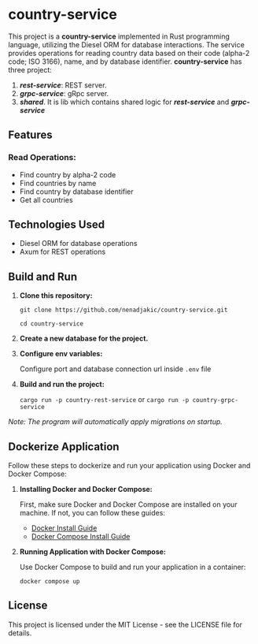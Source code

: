 # country-service

This project is a **country-service** implemented in Rust programming language, utilizing the Diesel ORM for database interactions. The service provides operations for reading country data based on their  code (alpha-2 code; ISO 3166), name, and by database identifier.
**country-service** has three project:
1. **_rest-service_**: REST server.
2. **_grpc-service_**: gRpc server.
3. **_shared_**. It is lib which contains shared logic for **_rest-service_** and **_grpc-service_**

## Features
### Read Operations:
- Find country by alpha-2 code
- Find countries by name
- Find country by database identifier
- Get all countries
  
## Technologies Used
- Diesel ORM for database operations
- Axum for REST operations

## Build and Run
1. **Clone this repository:**

   `git clone https://github.com/nenadjakic/country-service.git`

   `cd country-service`
2. **Create a new database for the project.**
3. **Configure env variables:**

   Configure port and database connection url inside `.env` file

4. **Build and run the project:**

   `cargo run -p country-rest-service`
   or 
   `cargo run -p country-grpc-service`

_Note: The program will automatically apply migrations on startup._

## Dockerize Application
Follow these steps to dockerize and run your application using Docker and Docker Compose:

1. **Installing Docker and Docker Compose:**

   First, make sure Docker and Docker Compose are installed on your machine. If not, you can follow these guides:
    - [Docker Install Guide](https://docs.docker.com/get-docker/)
    - [Docker Compose Install Guide](https://docs.docker.com/compose/install/)
2. **Running Application with Docker Compose:**

   Use Docker Compose to build and run your application in a container:

   `docker compose up`


## License
This project is licensed under the MIT License - see the LICENSE file for details.
